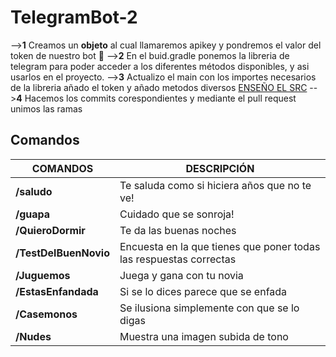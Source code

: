 # TelegramBot-2 


-->**1** 
Creamos un **objeto** al cual llamaremos apikey y pondremos el valor del token de nuestro bot 🥰
-->**2**
En el buid.gradle ponemos la libreria de telegram para poder acceder a los diferentes métodos disponibles, y asi usarlos en el proyecto.
-->**3**
Actualizo el main con los importes necesarios de la libreria añado el token y añado metodos diversos 
[ENSEÑO EL SRC](/src/main/kotlin/)
-->**4**
Hacemos los commits corespondientes y mediante el pull request unimos las ramas

## Comandos
|COMANDOS|DESCRIPCIÓN|
|---------|-------------|
| **/saludo** | Te saluda como si hiciera años que no te ve!|
| **/guapa** | Cuidado que se sonroja!|
| **/QuieroDormir** | Te da las buenas noches|
| **/TestDelBuenNovio** | Encuesta en la que tienes que poner todas las respuestas correctas|
| **/Juguemos** | Juega y gana con tu novia|
| **/EstasEnfandada** | Si se lo dices parece que se enfada|
| **/Casemonos** | Se ilusiona simplemente con que se lo digas|
| **/Nudes** | Muestra una imagen subida de tono|
